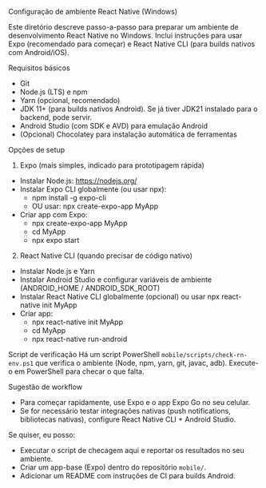 Configuração de ambiente React Native (Windows)

Este diretório descreve passo-a-passo para preparar um ambiente de desenvolvimento React Native no Windows. Inclui instruções para usar Expo (recomendado para começar) e React Native CLI (para builds nativos com Android/iOS).

Requisitos básicos
- Git
- Node.js (LTS) e npm
- Yarn (opcional, recomendado)
- JDK 11+ (para builds nativos Android). Se já tiver JDK21 instalado para o backend, pode servir.
- Android Studio (com SDK e AVD) para emulação Android
- (Opcional) Chocolatey para instalação automática de ferramentas

Opções de setup

1) Expo (mais simples, indicado para prototipagem rápida)
- Instalar Node.js: https://nodejs.org/
- Instalar Expo CLI globalmente (ou usar npx):
  - npm install -g expo-cli
  - OU usar: npx create-expo-app MyApp
- Criar app com Expo:
  - npx create-expo-app MyApp
  - cd MyApp
  - npx expo start

2) React Native CLI (quando precisar de código nativo)
- Instalar Node.js e Yarn
- Instalar Android Studio e configurar variáveis de ambiente (ANDROID_HOME / ANDROID_SDK_ROOT)
- Instalar React Native CLI globalmente (opcional) ou usar npx react-native init MyApp
- Criar app:
  - npx react-native init MyApp
  - cd MyApp
  - npx react-native run-android

Script de verificação
Há um script PowerShell `mobile/scripts/check-rn-env.ps1` que verifica o ambiente (Node, npm, yarn, git, javac, adb). Execute-o em PowerShell para checar o que falta.

Sugestão de workflow
- Para começar rapidamente, use Expo e o app Expo Go no seu celular.
- Se for necessário testar integrações nativas (push notifications, bibliotecas nativas), configure React Native CLI + Android Studio.

Se quiser, eu posso:
- Executar o script de checagem aqui e reportar os resultados no seu ambiente.
- Criar um app-base (Expo) dentro do repositório `mobile/`.
- Adicionar um README com instruções de CI para builds Android.
